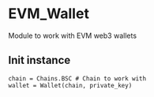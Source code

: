 # EVM_Wallet

Module to work with EVM web3 wallets

## Init instance

    chain = Chains.BSC # Chain to work with
    wallet = Wallet(chain, private_key)
